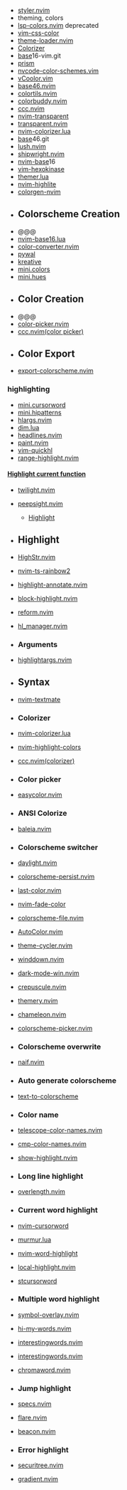 - [styler.nvim](https://github.com/folke/styler.nvim)  
- theming, colors
- [lsp-colors.nvim](https://github.com/folke/lsp-colors.nvim) deprecated
- [vim-css-color](https://github.com/ap/vim-css-color)
- [theme-loader.nvim](https://github.com/rafi/theme-loader.nvim)
- [Colorizer](https://github.com/chrisbra/Colorizer)
- [base](https://github.com/chriskempson/base)16-vim.git
- [prism](https://github.com/chadcat7/prism)
- [nvcode-color-schemes.vim](https://github.com/ChristianChiarulli/nvcode-color-schemes.vim)
- [vCoolor.vim](https://github.com/KabbAmine/vCoolor.vim)
- [base46.nvim](https://github.com/jayden-chan/base46.nvim)
- [colortils.nvim](https://github.com/max397574/colortils.nvim)
- [colorbuddy.nvim](https://github.com/tjdevries/colorbuddy.nvim)
- [ccc.nvim](https://github.com/uga-rosa/ccc.nvim)
- [nvim-transparent](https://github.com/xiyaowong/nvim-transparent)
- [transparent.nvim](https://github.com/xiyaowong/transparent.nvim)
- [nvim-colorizer.lua](https://github.com/NvChad/nvim-colorizer.lua)
- [base](https://github.com/NvChad/base)46.git
- [lush.nvim](https://github.com/rktjmp/lush.nvim)
- [shipwright.nvim](https://github.com/rktjmp/shipwright.nvim)
- [nvim-base](https://github.com/RRethy/nvim-base)16
- [vim-hexokinase](https://github.com/rrethy/vim-hexokinase)
- [themer.lua](https://github.com/themercorp/themer.lua)
- [nvim-highlite](https://github.com/Iron-E/nvim-highlite)
- [colorgen-nvim](https://github.com/ChristianChiarulli/colorgen-nvim)
 - ## Colorscheme Creation
- @@@
- [nvim-base16.lua](https://github.com/norcalli/nvim-base16.lua)
- [color-converter.nvim](https://github.com/NTBBloodbath/color-converter.nvim)
- [pywal](https://github.com/dylanaraps/pywal)
- [kreative](https://github.com/katawful/kreative)
- [mini.colors](https://github.com/echasnovski/mini.colors)
- [mini.hues](https://github.com/echasnovski/mini.hues)
- ## Color Creation
- @@@
- [color-picker.nvim](https://github.com/ziontee113/color-picker.nvim)
- [ccc.nvim(color picker)](https://github.com/uga-rosa/ccc.nvim)
- ## Color Export
- [export-colorscheme.nvim](https://github.com/jpe90/export-colorscheme.nvim)
### highlighting
- [mini.cursorword](https://github.com/echasnovski/mini.cursorword)
- [mini.hipatterns](https://github.com/echasnovski/mini.hipatterns)
- [hlargs.nvim](https://github.com/m-demare/hlargs.nvim)
- [dim.lua](https://github.com/narutoxy/dim.lua)
- [headlines.nvim](https://github.com/lukas-reineke/headlines.nvim)
- [paint.nvim](https://github.com/folke/paint.nvim)
- [vim-quickhl](https://github.com/t9md/vim-quickhl)
- [range-highlight.nvim](https://github.com/winston0410/range-highlight.nvim)
#### [Highlight current function](https://yutkat.github.io/my-neovim-pluginlist/#highlight-current-function)
- [twilight.nvim](https://github.com/folke/twilight.nvim)
- [peepsight.nvim](https://github.com/koenverburg/peepsight.nvim)
    - [ Highlight](https://yutkat.github.io/my-neovim-pluginlist/#syntax--highlight)
- ## Highlight
- [HighStr.nvim](https://github.com/Pocco81/HighStr.nvim)
- [nvim-ts-rainbow2](https://github.com/HiPhish/nvim-ts-rainbow2)
- [highlight-annotate.nvim](https://github.com/ivyl/highlight-annotate.nvim)
- [block-highlight.nvim](https://github.com/ccbiozhaw/block-highlight.nvim)
- [reform.nvim](https://github.com/JosefLitos/reform.nvim)
- [hl_manager.nvim](https://github.com/JoseConseco/hl_manager.nvim)
- ### Arguments
- [highlightargs.nvim](https://github.com/nvim-jo/highlightargs.nvim)
- ## Syntax
- [nvim-textmate](https://github.com/icedman/nvim-textmate)
- ### Colorizer
- [nvim-colorizer.lua](https://github.com/norcalli/nvim-colorizer.lua)
- [nvim-highlight-colors](https://github.com/brenoprata10/nvim-highlight-colors)
- [ccc.nvim(colorizer)](https://github.com/uga-rosa/ccc.nvim)
- ### Color picker
- [easycolor.nvim](https://github.com/neph-iap/easycolor.nvim)
- ### ANSI Colorize
- [baleia.nvim](https://github.com/m00qek/baleia.nvim)
- ### Colorscheme switcher
- [daylight.nvim](https://github.com/NTBBloodbath/daylight.nvim)
- [colorscheme-persist.nvim](https://github.com/propet/colorscheme-persist.nvim)
- [last-color.nvim](https://github.com/raddari/last-color.nvim)
- [nvim-fade-color](https://github.com/ksk0/nvim-fade-color)
- [colorscheme-file.nvim](https://github.com/eriedaberrie/colorscheme-file.nvim)
- [AutoColor.nvim](https://github.com/AdrianETP/AutoColor.nvim)
- [theme-cycler.nvim](https://github.com/lrangell/theme-cycler.nvim)
- [winddown.nvim](https://github.com/ZenLian/winddown.nvim)
- [dark-mode-win.nvim](https://github.com/ollbx/dark-mode-win.nvim)
- [crepuscule.nvim](https://github.com/duboisf/crepuscule.nvim)
- [themery.nvim](https://github.com/zaldih/themery.nvim)
- [chameleon.nvim](https://github.com/dimitriosvalodimos/chameleon.nvim)
- [colorscheme-picker.nvim](https://github.com/runih/colorscheme-picker.nvim)
- ### Colorscheme overwrite
- [naif.nvim](https://github.com/mvllow/naif.nvim)
- ### Auto generate colorscheme
- [text-to-colorscheme](https://github.com/svermeulen/text-to-colorscheme)
- ### Color name
- [telescope-color-names.nvim](https://github.com/nat-418/telescope-color-names.nvim)
- [cmp-color-names.nvim](https://github.com/nat-418/cmp-color-names.nvim)
- [show-highlight.nvim](https://github.com/dam9000/show-highlight.nvim)
- ### Long line highlight
- [overlength.nvim](https://github.com/lcheylus/overlength.nvim)
- ### Current word highlight
- [nvim-cursorword](https://github.com/xiyaowong/nvim-cursorword)
- [murmur.lua](https://github.com/nyngwang/murmur.lua)
- [nvim-word-highlight](https://github.com/elfenpiff/nvim-word-highlight)
- [local-highlight.nvim](https://github.com/tzachar/local-highlight.nvim)
- [stcursorword](https://github.com/sontungexpt/stcursorword)
- ### Multiple word highlight
- [symbol-overlay.nvim](https://github.com/hek14/symbol-overlay.nvim)
- [hi-my-words.nvim](https://github.com/dvoytik/hi-my-words.nvim)
- [interestingwords.nvim](https://github.com/Mr-LLLLL/interestingwords.nvim)
- [interestingwords.nvim](https://github.com/leisiji/interestingwords.nvim)
- [chromaword.nvim](https://github.com/IsaacTay/chromaword.nvim)
- ### Jump highlight
- [specs.nvim](https://github.com/edluffy/specs.nvim)
- [flare.nvim](https://github.com/stonelasley/flare.nvim)
- [beacon.nvim](https://github.com/rainbowhxch/beacon.nvim)
- ### Error highlight
- [securitree.nvim](https://github.com/GeekMasher/securitree.nvim)

- [gradient.nvim](https://github.com/oleksiiluchnikov/gradient.nvim)

